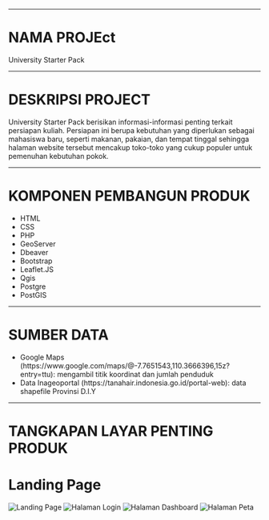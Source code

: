 <hr>
<h1>NAMA PROJEct</h1>
<p>University Starter Pack
    </p>

<hr>
<h1>DESKRIPSI PROJECT</h1>
<p>University Starter Pack berisikan informasi-informasi penting terkait persiapan kuliah. Persiapan ini berupa kebutuhan yang diperlukan sebagai mahasiswa baru, 
  seperti makanan, pakaian, dan tempat tinggal sehingga halaman website tersebut mencakup toko-toko yang cukup populer untuk pemenuhan kebutuhan pokok. 
    </p>

<hr>
<h1>KOMPONEN PEMBANGUN PRODUK</h1>
    <ul>
        <li>HTML</li>
        <li>CSS</li>
        <li>PHP</li>
        <li>GeoServer</li>
        <li>Dbeaver</li>
        <li>Bootstrap</li>
        <li>Leaflet.JS</li>
        <li>Qgis</li>
        <li>Postgre</li>
        <li>PostGIS</li>
    </ul>

<hr>
<h1>SUMBER DATA</h1>
<ul>
        <li>Google Maps (https://www.google.com/maps/@-7.7651543,110.3666396,15z?entry=ttu): mengambil titik koordinat dan jumlah penduduk</li>
        <li>Data Inageoportal (https://tanahair.indonesia.go.id/portal-web): data shapefile Provinsi D.I.Y</li>
    </ul>

<hr>
<h1>TANGKAPAN LAYAR PENTING PRODUK</h1>
<h1>Landing Page</h1>
    <img src="![image](https://github.com/liviastags/University-Starter-Pack/assets/142877005/d10f71e3-019c-469a-bd29-dcc3d14aa28e)" alt="Landing Page">
    <img src="![image](https://github.com/liviastags/University-Starter-Pack/assets/142877005/5ad85fe3-e716-458e-915a-5872be4ca946)" alt="Halaman Login">
    <img src="![image](https://github.com/liviastags/University-Starter-Pack/assets/142877005/c80f595a-8f3a-4e93-83db-dc871f74e03a)" alt="Halaman Dashboard">
    <img src="![image](https://github.com/liviastags/University-Starter-Pack/assets/142877005/fceaddc3-e066-44fb-93b7-a4bc7600f495)" alt="Halaman Peta">
    

